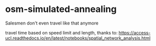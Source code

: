 # osm-simulated-annealing
Salesmen don't even travel like that anymore

travel time based on speed limit and length, thanks to:
https://access-ucl.readthedocs.io/en/latest/notebooks/spatial_network_analysis.html

